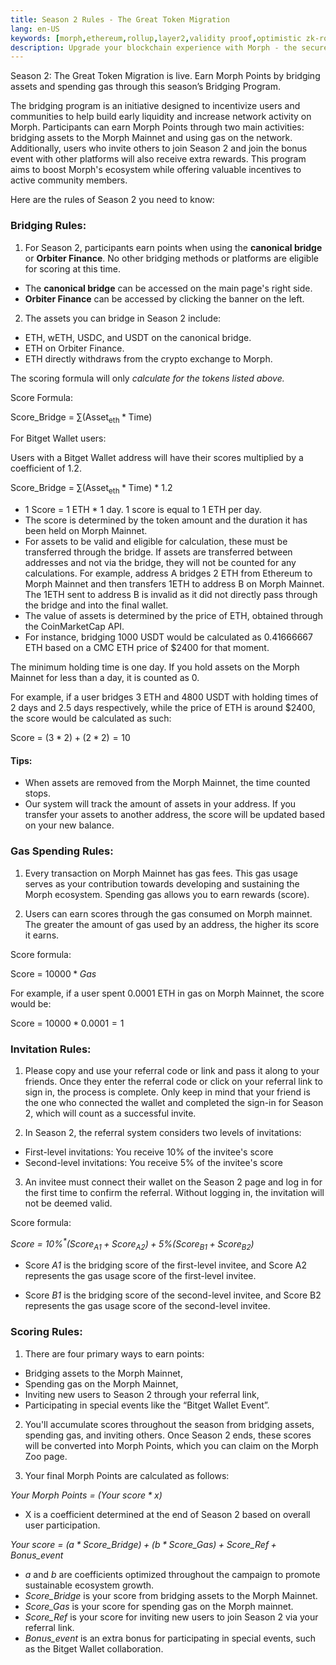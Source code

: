 ```yaml
---
title: Season 2 Rules - The Great Token Migration
lang: en-US
keywords: [morph,ethereum,rollup,layer2,validity proof,optimistic zk-rollup]
description: Upgrade your blockchain experience with Morph - the secure decentralized, cost0efficient, and high-performing optimistic zk-rollup solution. Try it now!
---
```


Season 2: The Great Token Migration is live. Earn Morph Points by bridging assets and spending gas through this season’s Bridging Program. 

The bridging program is an initiative designed to incentivize users and communities to help build early liquidity and increase network activity on Morph. Participants can earn Morph Points through two main activities: bridging assets to the Morph Mainnet and using gas on the network. Additionally, users who invite others to join Season 2 and join the bonus event with other platforms will also receive extra rewards. This program aims to boost Morph's ecosystem while offering valuable incentives to active community members.

Here are the rules of Season 2 you need to know:

### Bridging Rules:

1. For Season 2, participants earn points when using the **canonical bridge** or **Orbiter Finance**. No other bridging methods or platforms are eligible for scoring at this time.

- The **canonical bridge** can be accessed on the main page's right side.
- **Orbiter Finance** can be accessed by clicking the banner on the left.

2.  The assets you can bridge in Season 2 include:
- ETH, wETH, USDC, and USDT on the canonical bridge.
- ETH on Orbiter Finance.
- ETH directly withdraws from the crypto exchange to Morph.

The scoring formula will only *calculate for the tokens listed above.* 

Score Formula:

Score_Bridge = $\sum\left(\text {Asset}_{\text {eth}} * \text {Time}\right)$

For Bitget Wallet users:

Users with a Bitget Wallet address will have their scores multiplied by a coefficient of 1.2.

Score_Bridge = $\sum\left(\text {Asset}_{\text {eth}} * \text {Time}\right)$ * 1.2


- 1 Score = 1 ETH * 1 day. 1 score is equal to 1 ETH per day. 
- The score is determined by the token amount and the duration it has been held on Morph Mainnet.
- For assets to be valid and eligible for calculation, these must be transferred through the bridge. If assets are transferred between addresses and not via the bridge, they will not be counted for any calculations. For example, address A bridges 2 ETH from Ethereum to Morph Mainnet and then transfers 1ETH to address B on Morph Mainnet. The 1ETH sent to address B is invalid as it did not directly pass through the bridge and into the final wallet.
- The value of assets is determined by the price of ETH, obtained through the CoinMarketCap API. 
- For instance, bridging 1000 USDT would be calculated as 0.41666667 ETH based on a CMC ETH price of $2400 for that moment.

The minimum holding time is one day. If you hold assets on the Morph Mainnet for less than a day, it is counted as 0.

For example, if a user bridges 3 ETH and 4800 USDT with holding times of 2 days and 2.5 days respectively, while the price of ETH is around $2400, the score would be calculated as such:

Score = $(3*2) + (2*2) = 10$


#### Tips:

- When assets are removed from the Morph Mainnet, the time counted stops.
- Our system will track the amount of assets in your address. If you transfer your assets to another address, the score will be updated based on your new balance.


### Gas Spending Rules:

1. Every transaction on Morph Mainnet has gas fees. This gas usage serves as your contribution towards developing and sustaining the Morph ecosystem. Spending gas allows you to earn rewards (score).

2. Users can earn scores through the gas consumed on Morph mainnet. The greater the amount of gas used by an address, the higher its score it earns.

Score formula:

Score = $10000*Gas$

For example, if a user spent 0.0001 ETH in gas on Morph Mainnet, the score would be:

Score = $10000*0.0001 = 1$

### Invitation Rules:

1. Please copy and use your referral code or link and pass it along to your friends. Once they enter the referral code or click on your referral link to sign in, the process is complete. Only keep in mind that your friend is the one who connected the wallet and completed the sign-in for Season 2, which will count as a successful invite.

2. In Season 2, the referral system considers two levels of invitations:
- First-level invitations: You receive 10% of the invitee's score
- Second-level invitations: You receive 5% of the invitee's score

3. An invitee must connect their wallet on the Season 2 page and log in for the first time to confirm the referral. Without logging in, the invitation will not be deemed valid.

Score formula:

*Score = $10 \%^{*}\left(\text {Score}_{A 1}+\text {Score}_{A 2}\right)+5 \%\left(\text {Score}_{B 1}+\text {Score}_{B 2}\right)$*

- Score *A1* is the bridging score of the first-level invitee, and Score A2 represents the gas usage score of the first-level invitee.

- Score *B1* is the bridging score of the second-level invitee, and Score B2 represents the gas usage score of the second-level invitee.

### Scoring Rules:

1. There are four primary ways to earn points: 
- Bridging assets to the Morph Mainnet, 
- Spending gas on the Morph Mainnet, 
- Inviting new users to Season 2 through your referral link, 
- Participating in special events like the “Bitget Wallet Event”.

2. You'll accumulate scores throughout the season from bridging assets, spending gas, and inviting others. Once Season 2 ends, these scores will be converted into Morph Points, which you can claim on the Morph Zoo page.

3. Your final Morph Points are calculated as follows:

*Your Morph Points = $({Your\ score} * x)$* 

- X is a coefficient determined at the end of Season 2 based on overall user participation.

*Your score = $(a*{Score}\_{Bridge}) + (b*{Score}\_{Gas}) + {Score}\_{Ref} + {Bonus}\_{event}$*

- *a* and *b* are coefficients optimized throughout the campaign to promote sustainable ecosystem growth.
- *Score_Bridge* is your score from bridging assets to the Morph Mainnet.
- *Score_Gas* is your score for spending gas on the Morph mainnet.
- *Score_Ref* is your score for inviting new users to join Season 2 via your referral link.
- *Bonus_event* is an extra bonus for participating in special events, such as the Bitget Wallet collaboration. 